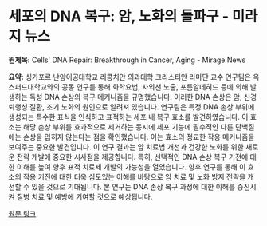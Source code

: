 # 세포의 DNA 복구: 암, 노화의 돌파구 - 미라지 뉴스

**원제목:** Cells' DNA Repair: Breakthrough in Cancer, Aging - Mirage News

**요약:** 싱가포르 난양이공대학교 리콩치안 의과대학 크리스티안 라마단 교수 연구팀은 옥스퍼드대학교와의 공동 연구를 통해 화학요법, 자외선 노출, 포름알데히드 등에 의해 발생하는 독성 DNA 손상의 복구 메커니즘을 규명했습니다.  이러한 DNA 손상은 암, 신경퇴행성 질환, 조기 노화의 원인으로 알려져 있습니다. 연구팀은 특정 DNA 손상 부위에 생성되는 특수한 표식을 인식하고 표적하는 세포 내 복구 효소를 발견하였습니다. 이 효소는 해당 손상 부위를 효과적으로 제거하는 동시에 세포 기능에 필수적인 다른 단백질에는 손상을 입히지 않는다는 점을 확인했습니다.  이는 효소의 정교한 작용 메커니즘을 보여주는 중요한 발견입니다.  이 연구 결과는 암 치료법 개선과 건강한 노화를 위한 새로운 전략 개발에 중요한 시사점을 제공합니다.  특히, 선택적인 DNA 손상 복구 기전에 대한 이해를 높여 향후 표적 치료제 개발의 가능성을 열었습니다.  향후 연구를 통해 이 효소의 작용 기전에 대한 더욱 심도있는 이해를 바탕으로  암 치료 및 노화 방지 전략을 개선할 수 있을 것으로 기대됩니다.  본 연구는  DNA 손상 복구 과정에 대한 이해를 증진시켜 질병 치료 및 예방에 기여할 것으로 예상됩니다.

[원문 링크](https://www.miragenews.com/cells-dna-repair-breakthrough-in-cancer-aging-1500183/)
